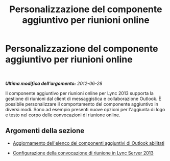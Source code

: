 ﻿---
title: Personalizzazione del componente aggiuntivo per riunioni online
TOCTitle: Personalizzazione del componente aggiuntivo per riunioni online
ms:assetid: 0fbf298f-7182-4a06-a2da-94ddbbc3db7e
ms:mtpsurl: https://technet.microsoft.com/it-it/library/JJ204674(v=OCS.15)
ms:contentKeyID: 49299702
ms.date: 08/24/2015
mtps_version: v=OCS.15
ms.translationtype: HT
---

# Personalizzazione del componente aggiuntivo per riunioni online

 

_**Ultima modifica dell'argomento:** 2012-06-28_

Il componente aggiuntivo per riunioni online per Lync 2013 supporta la gestione di riunioni dal client di messaggistica e collaborazione Outlook. È possibile personalizzare il comportamento del componente aggiuntivo in diversi modi. Sono ad esempio presenti nuove opzioni per l'aggiunta di logo e testo nel corpo delle convocazioni di riunione online.

## Argomenti della sezione

  - [Aggiornamento dell'elenco dei componenti aggiuntivi di Outlook abilitati](lync-server-2013-updating-the-outlook-enable-list.md)

  - [Configurazione della convocazione di riunione in Lync Server 2013](lync-server-2013-configuring-the-meeting-invitation.md)

